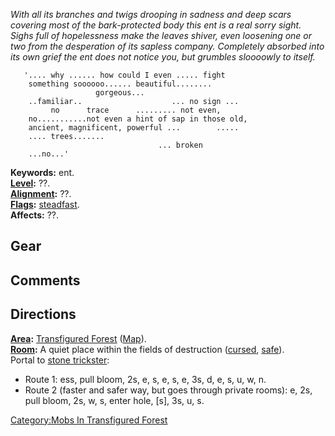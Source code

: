 *With all its branches and twigs drooping in sadness and deep scars
covering most of the bark-protected body this ent is a real sorry sight.
Sighs full of hopelessness make the leaves shiver, even loosening one or
two from the desperation of its sapless company. Completely absorbed
into its own grief the ent does not notice you, but grumbles sloooowly
to itself.*

`   '.... why ...... how could I even ..... fight`  
`    something soooooo...... beautiful........`  
`                   gorgeous...`  
`    ..familiar..                    ... no sign ...`  
`         no      trace      ......... not even,`  
`    no...........not even a hint of sap in those old,`  
`    ancient, magnificent, powerful ...        .....`  
`    .... trees.......`  
`                                 ... broken`  
`    ...no...'`

**Keywords:** ent.  
**[Level](Level "wikilink"):** ??.  
**[Alignment](Alignment "wikilink"):** ??.  
**[Flags](:Category:_Mob_Types "wikilink"):**
[steadfast](Sentinel_Mobs "wikilink").  
**Affects:** ??.  

## Gear

## Comments

## Directions

**[Area](:Category:_Areas "wikilink"):** [Transfigured
Forest](:Category:_Transfigured_Forest "wikilink")
([Map](Transfigured_Forest_Map "wikilink")).  
**[Room](:Category:_Rooms "wikilink"):** A quiet place within the fields
of destruction ([cursed](Cursed_Rooms "wikilink"),
[safe](Safe_Rooms "wikilink")).  
Portal to [stone trickster](Stone_Trickster "wikilink"):

-   Route 1: ess, pull bloom, 2s, e, s, e, s, e, 3s, d, e, s, u, w, n.
-   Route 2 (faster and safer way, but goes through private rooms): e,
    2s, pull bloom, 2s, w, s, enter hole, \[s\], 3s, u, s.

[Category:Mobs In Transfigured
Forest](Category:Mobs_In_Transfigured_Forest "wikilink")
